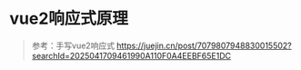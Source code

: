 # vue2响应式原理

>   参考：手写vue2响应式 https://juejin.cn/post/7079807948830015502?searchId=2025041709461990A110F0A4EEBF65E1DC